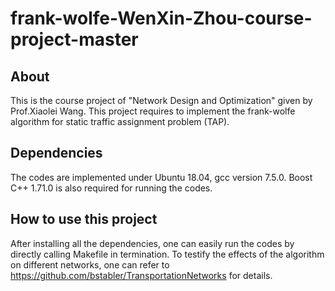 # frank-wolfe-WenXin-Zhou-course-project-master

## About
This is the course project of "Network Design and Optimization" given by Prof.Xiaolei Wang. This project requires to implement the frank-wolfe algorithm for static traffic assignment problem (TAP).

## Dependencies
The codes are implemented under Ubuntu 18.04, gcc version 7.5.0. Boost C++ 1.71.0 is also required for running the codes.

## How to use this project
After installing all the dependencies, one can easily run the codes by directly calling Makefile in termination. To testify the effects of the algorithm on different networks, one can refer to https://github.com/bstabler/TransportationNetworks for details.

